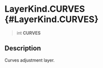 LayerKind.CURVES {#LayerKind.CURVES}
================

> int **CURVES**

Description
-----------

Curves adjustment layer.

